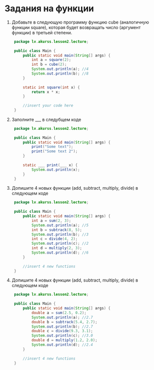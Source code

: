# Задания на функции

1. Добавьте в следующую программу функцию cube (аналогичную функции square), которая будет возвращать число (аргумент функции) в третьей степени.
   ```java
    package lv.akurss.lesson2.lecture;
    
    public class Main {
        public static void main(String[] args) {
            int a = square(2);
            int b = cube(2);
            System.out.println(a); //4
            System.out.println(b); //8
        }
        
        static int square(int x) {
            return x * x;
        }
        
        //insert your code here
    }
   ```
2. Заполните ___ в следубщем коде
   ```java
    package lv.akurss.lesson2.lecture;
    
    public class Main {
        public static void main(String[] args) {
            print("Some text");
            print("Some text 2");
        }
        
        static ___ print(___ x) {
            System.out.println(x);
        }
    }
   ```
3. Допишите 4 новых функции (add, subtract, multiply, divide) в следующем коде
   ```java
    package lv.akurss.lesson2.lecture;
    
    public class Main {
        public static void main(String[] args) {
            int a = sum(2, 3);
            System.out.println(a); //5
            int b = subtrack(8, 5);
            System.out.println(b); //3
            int c = divide(4, 2);
            System.out.println(c); //2
            int d = multiply(2, 3);
            System.out.println(d); //6
        }
        
        //insert 4 new functions
    }
   ```
4. Допишите 4 новых функции (add, subtract, multiply, divide) в следующем коде
   ```java
    package lv.akurss.lesson2.lecture;
    
    public class Main {
        public static void main(String[] args) {
            double a = sum(2.5, 0.2);
            System.out.println(a); //2.7
            double b = subtrack(5.4, 2.7);
            System.out.println(b); //2.7
            double c = divide(9.3, 3.1);
            System.out.println(c); //3.0
            double d = multiply(1.2, 2.0);
            System.out.println(d); //2.4
        }
    
        //insert 4 new functions
    }
   ```